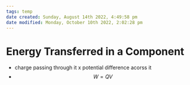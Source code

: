 ```yaml
---
tags: temp
date created: Sunday, August 14th 2022, 4:49:58 pm
date modified: Monday, October 10th 2022, 2:02:28 pm
---
```


# Energy Transferred in a Component
- charge passing through it x potential difference acorss it
- $$W = QV$$

